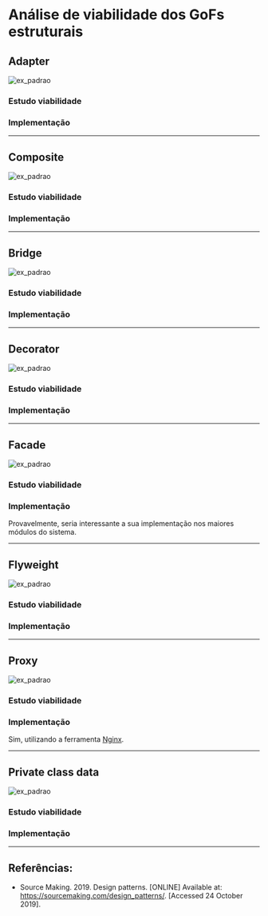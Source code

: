 # Análise de viabilidade dos GoFs estruturais

## Adapter
![ex_padrao](https://sourcemaking.com/files/v2/content/patterns/Adapter_1.png)

### Estudo viabilidade

### Implementação

---


## Composite
![ex_padrao](https://sourcemaking.com/files/v2/content/patterns/Composite.png)

### Estudo viabilidade

### Implementação

---


## Bridge
![ex_padrao](https://sourcemaking.com/files/v2/content/patterns/Bridge__.png)

### Estudo viabilidade

### Implementação

---


## Decorator
![ex_padrao](https://sourcemaking.com/files/v2/content/patterns/Decorator_.png)

### Estudo viabilidade

### Implementação

---


## Facade
![ex_padrao](https://sourcemaking.com/files/v2/content/patterns/Facade1.png)

### Estudo viabilidade

### Implementação
Provavelmente, seria interessante a sua implementação nos maiores módulos do sistema.

---


## Flyweight
![ex_padrao](https://sourcemaking.com/files/v2/content/patterns/Flyweight_1.png)

### Estudo viabilidade

### Implementação

---


## Proxy
![ex_padrao](https://sourcemaking.com/files/v2/content/patterns/Proxy1.png)

### Estudo viabilidade

### Implementação
Sim, utilizando a ferramenta [Nginx](https://docs.nginx.com/nginx/).

---


## Private class data
![ex_padrao](https://sourcemaking.com/files/v2/content/patterns/Private_Data_class1.png)

### Estudo viabilidade

### Implementação

---

## Referências:
- Source Making. 2019. Design patterns. [ONLINE] Available at: https://sourcemaking.com/design_patterns/. [Accessed 24 October 2019].
